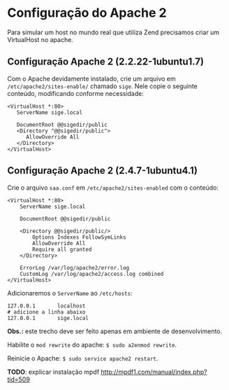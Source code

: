 # Configuração do Apache 2

Para simular um host no mundo real que utiliza Zend precisamos criar um VirtualHost no apache.

## Configuração Apache 2 (2.2.22-1ubuntu1.7)


Com o Apache devidamente instalado, crie um arquivo em `/etc/apache2/sites-enable/`
chamado `sige`. Nele copie o seguinte conteúdo, modificando conforme necessidade:

~~~
<VirtualHost *:80>
   ServerName sige.local

   DocumentRoot @@sigedir/public
   <Directory "@@sigedir/public">
      AllowOverride All
   </Directory>
</VirtualHost>
~~~

## Configuração Apache 2 (2.4.7-1ubuntu4.1)

Crie o arquivo `saa.conf` em `/etc/apache2/sites-enabled` com o conteúdo:

~~~
<VirtualHost *:80>
    ServerName sige.local

    DocumentRoot @@sigedir/public

    <Directory @@sigedir/public/>
        Options Indexes FollowSymLinks
        AllowOverride All
        Require all granted
    </Directory>

    ErrorLog /var/log/apache2/error.log
    CustomLog /var/log/apache2/access.log combined
</VirtualHost>
~~~

Adicionaremos o `ServerName` ao `/etc/hosts`:

~~~
127.0.0.1       localhost
# adicione a linha abaixo
127.0.0.1       sige.local
~~~

**Obs.:** este trecho deve ser feito apenas em ambiente de desenvolvimento.

Habilite o `mod rewrite` do apache: `$ sudo a2enmod rewrite`.

Reinicie o Apache: `$ sudo service apache2 restart`.

**TODO**: explicar instalação mpdf <http://mpdf1.com/manual/index.php?tid=509>
